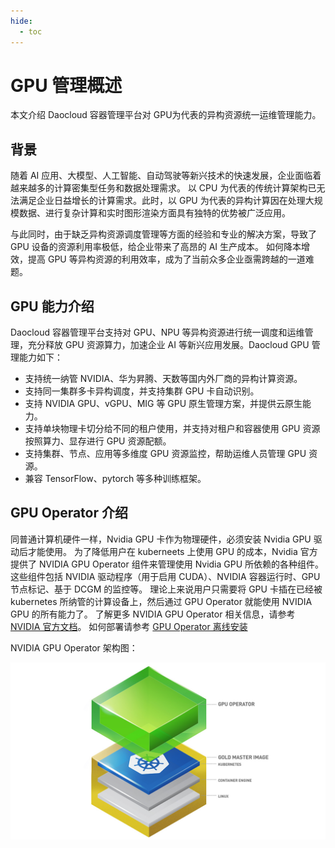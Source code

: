 ```yaml
---
hide:
  - toc
---
```


# GPU 管理概述

本文介绍 Daocloud 容器管理平台对 GPU为代表的异构资源统一运维管理能力。

## 背景

随着 AI 应用、大模型、人工智能、自动驾驶等新兴技术的快速发展，企业面临着越来越多的计算密集型任务和数据处理需求。
以 CPU 为代表的传统计算架构已无法满足企业日益增长的计算需求。此时，以 GPU 为代表的异构计算因在处理大规模数据、进行复杂计算和实时图形渲染方面具有独特的优势被广泛应用。

与此同时，由于缺乏异构资源调度管理等方面的经验和专业的解决方案，导致了 GPU 设备的资源利用率极低，给企业带来了高昂的 AI 生产成本。
如何降本增效，提高 GPU 等异构资源的利用效率，成为了当前众多企业亟需跨越的一道难题。

## GPU 能力介绍

Daocloud 容器管理平台支持对 GPU、NPU 等异构资源进行统一调度和运维管理，充分释放 GPU 资源算力，加速企业 AI 等新兴应用发展。Daocloud GPU 管理能力如下：

- 支持统一纳管 NVIDIA、华为昇腾、天数等国内外厂商的异构计算资源。
- 支持同一集群多卡异构调度，并支持集群 GPU 卡自动识别。
- 支持 NVIDIA GPU、vGPU、MIG 等 GPU 原生管理方案，并提供云原生能力。
- 支持单块物理卡切分给不同的租户使用，并支持对租户和容器使用 GPU 资源按照算力、显存进行 GPU 资源配额。
- 支持集群、节点、应用等多维度 GPU 资源监控，帮助运维人员管理 GPU 资源。
- 兼容 TensorFlow、pytorch 等多种训练框架。

## GPU Operator 介绍

同普通计算机硬件一样，Nvidia GPU 卡作为物理硬件，必须安装 Nvidia GPU 驱动后才能使用。
为了降低用户在 kuberneets 上使用 GPU 的成本，Nvidia 官方提供了 NVIDIA GPU Operator 组件来管理使用 Nvidia GPU 所依赖的各种组件。
这些组件包括 NVIDIA 驱动程序（用于启用 CUDA）、NVIDIA 容器运行时、GPU 节点标记、基于 DCGM 的监控等。
理论上来说用户只需要将 GPU 卡插在已经被 kubernetes 所纳管的计算设备上，然后通过 GPU Operator 就能使用 NVIDIA GPU 的所有能力了。
了解更多 NVIDIA GPU Operator 相关信息，请参考 [NVIDIA 官方文档](https://docs.nvidia.com/datacenter/cloud-native/gpu-operator/latest/index.html)。
如何部署请参考 [GPU Operator 离线安装](nvidia/install_nvidia_driver_of_operator.md)

NVIDIA GPU Operator 架构图：

![NVIDIA GPU Operator 架构图](images/nvidia-gpu-operator-image.jpg)
